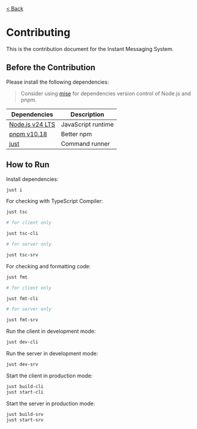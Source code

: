 [< Back](./README.md)

# Contributing

This is the contribution document for the Instant Messaging System.

## Before the Contribution

Please install the following dependencies:

> Consider using [mise](https://mise.jdx.dev/) for dependencies version control of Node.js and pnpm.

| Dependencies                             | Description        |
| ---------------------------------------- | ------------------ |
| [Node.js v24 LTS](https://nodejs.org/en) | JavaScript runtime |
| [pnpm v10.18](https://pnpm.io/)          | Better npm         |
| [just](https://just.systems/)            | Command runner     |

## How to Run

Install dependencies:

```sh
just i
```

For checking with TypeScript Compiler:

```sh
just tsc

# for client only

just tsc-cli

# for server only

just tsc-srv
```

For checking and formatting code:

```sh
just fmt

# for client only

just fmt-cli

# for server only

just fmt-srv
```

Run the client in development mode:

```sh
just dev-cli
```

Run the server in development mode:

```sh
just dev-srv
```

Start the client in production mode:

```sh
just build-cli
just start-cli
```

Start the server in production mode:

```sh
just build-srv
just start-srv
```
